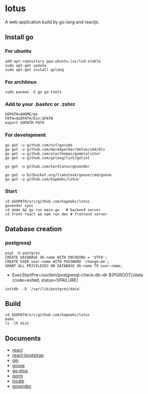 # lotus
A web application build by go-lang and reactjs.

## Install go

### For ubuntu

```
add-apt-repository ppa:ubuntu-lxc/lxd-stable
sudo apt-get update
sudo apt-get install golang
```

### For archlinux

```
sudo pacman -S go go-tools
```

### Add to your .bashrc or .zshrc

```
GOPATH=$HOME/go
PATH=$GOPATH/bin:$PATH
export GOPATH PATH
```

### For development

```
go get -u github.com/nsf/gocode
go get -u github.com/derekparker/delve/cmd/dlv
go get -u github.com/alecthomas/gometalinter
go get -u github.com/golang/lint/golint

go get -u github.com/kardianos/govendor

go get -u bitbucket.org/liamstask/goose/cmd/goose
go get -u github.com/kapmahc/lotus
```

### Start
```
cd $GOPATH/src/github.com/kapmahc/lotus
govendor sync
cd demo && go run main.go   # backend server
cd front-react && npm run dev # frontend server
```

## Database creation

### postgresql

```
psql -U postgres
CREATE DATABASE db-name WITH ENCODING = 'UTF8';
CREATE USER user-name WITH PASSWORD 'change-me';
GRANT ALL PRIVILEGES ON DATABASE db-name TO user-name;
```

* ExecStartPre=/usr/bin/postgresql-check-db-dir ${PGROOT}/data (code=exited, status=1/FAILURE)

```
initdb  -D '/var/lib/postgres/data'
```

## Build

```
cd $GOPATH/src/github.com/kapmahc/lotus
make
ls -lh dist
```

## Documents
- [react](https://facebook.github.io/react/docs/getting-started.html)
- [react-bootstrap](http://react-bootstrap.github.io/)
- [gin](https://github.com/gin-gonic/gin)
- [goose](https://bitbucket.org/liamstask/goose/)
- [go-plus](https://atom.io/packages/go-plus)
- [gorm](http://jinzhu.me/gorm/)
- [locale](https://blog.golang.org/matchlang)
- [govendor](https://github.com/kardianos/govendor)

